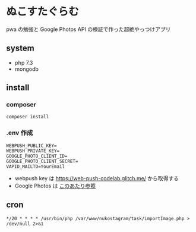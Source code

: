 # ぬこすたぐらむ

pwa の勉強と Google Photos API の検証で作った超絶やっつけアプリ

## system

- php 7.3
- mongodb


## install

### composer

```
composer install
```

### .env 作成


```
WEBPUSH_PUBLIC_KEY=
WEBPUSH_PRIVATE_KEY=
GOOGLE_PHOTO_CLIENT_ID=
GOOGLE_PHOTO_CLIENT_SECRET=
VAPID_MAILTO=YourEmail
```
- webpush key は https://web-push-codelab.glitch.me/ から取得する
- Google Photos は [このあたり参照](https://developers.google.com/photos/library/guides/get-started)


## cron

```
*/20 * * * * /usr/bin/php /var/www/nukostagram/task/importImage.php > /dev/null 2>&1
```

